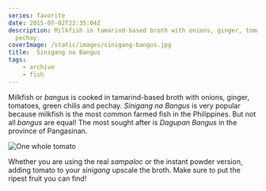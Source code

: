 ```yaml
---
series: favorite
date: 2015-07-02T22:35:04Z
description: Milkfish in tamarind-based broth with onions, ginger, tomatoes, chilis and
  pechay.
coverImage: /static/images/sinigang-bangus.jpg
title:  Sinigang na Bangus
tags: 
    - archive
    - fish
---
```


Milkfish or _bangus_ is cooked in tamarind-based broth with onions, ginger, tomatoes, green chilis and pechay. _Sinigang na Bangus_ is very popular because milkfish is the most common farmed fish in the Philippines. But not all _bangus_ are equal! The most sought after is *Dagupan Bangus* in the province of Pangasinan.

<img src="/static/images/tomato.jpg" title="One whole tomato">

Whether you are using the real *sampaloc* or the instant powder version, adding tomato to your *sinigang* upscale the broth. Make sure to put the ripest fruit you can find!  


